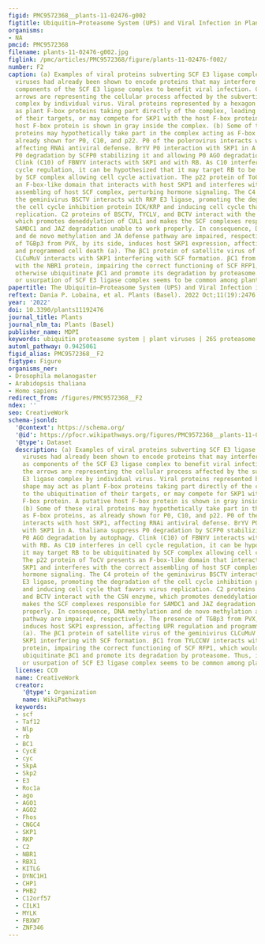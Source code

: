 ```yaml
---
figid: PMC9572368__plants-11-02476-g002
figtitle: Ubiquitin–Proteasome System (UPS) and Viral Infection in Plants
organisms:
- NA
pmcid: PMC9572368
filename: plants-11-02476-g002.jpg
figlink: /pmc/articles/PMC9572368/figure/plants-11-02476-f002/
number: F2
caption: (a) Examples of viral proteins subverting SCF E3 ligase complex. Several
  viruses had already been shown to encode proteins that may interfere or plays as
  components of the SCF E3 ligase complex to benefit viral infection. Color of the
  arrows are representing the cellular process affected by the subverting of E3 ligase
  complex by individual virus. Viral proteins represented by a hexagon shape may act
  as plant F-box proteins taking part directly of the complex, leading to the ubiquitination
  of their targets, or may compete for SKP1 with the host F-box protein. A putative
  host F-box protein is shown in gray inside the complex. (b) Some of these viral
  proteins may hypothetically take part in the complex acting as F-box proteins, as
  already shown for P0, C10, and p22. P0 of the polerovirus interacts with host SKP1,
  affecting RNAi antiviral defense. BrYV P0 interaction with SKP1 in A. thaliana suppress
  P0 degradation by SCFP0 stabilizing it and allowing P0 AGO degradation by autophagy.
  Clink (C10) of FBNYV interacts with SKP1 and with RB. As C10 interferes in cell
  cycle regulation, it can be hypothesized that it may target RB to be ubiquitinated
  by SCF complex allowing cell cycle activation. The p22 protein of ToCV presents
  an F-box-like domain that interacts with host SKP1 and interferes with the correct
  assembling of host SCF complex, perturbing hormone signaling. The C4 protein of
  the geminivirus BSCTV interacts with RKP E3 ligase, promoting the degradation of
  the cell cycle inhibition protein ICK/KRP and inducing cell cycle that favors virus
  replication. C2 proteins of BSCTV, TYCLV, and BCTV interact with the CSN enzyme,
  which promotes deneddylation of CUL1 and makes the SCF complexes responsible for
  SAMDC1 and JAZ degradation unable to work properly. In consequence, DNA methylation
  and de novo methylation and JA defense pathway are impaired, respectively. The presence
  of TGBp3 from PVX, by its side, induces host SKP1 expression, affecting UPR regulation
  and programmed cell death (a). The βC1 protein of satellite virus of the geminivirus
  CLCuMuV interacts with SKP1 interfering with SCF formation. βC1 from TYLCCNV interacts
  with the NBR1 protein, impairing the correct functioning of SCF RFP1, which would
  otherwise ubiquitinate βC1 and promote its degradation by proteasome. Thus, interference
  or usurpation of SCF E3 ligase complex seems to be common among plant viruses.
papertitle: The Ubiquitin–Proteasome System (UPS) and Viral Infection in Plants.
reftext: Dania P. Lobaina, et al. Plants (Basel). 2022 Oct;11(19):2476.
year: '2022'
doi: 10.3390/plants11192476
journal_title: Plants
journal_nlm_ta: Plants (Basel)
publisher_name: MDPI
keywords: ubiquitin proteasome system | plant viruses | 26S proteasome
automl_pathway: 0.9425061
figid_alias: PMC9572368__F2
figtype: Figure
organisms_ner:
- Drosophila melanogaster
- Arabidopsis thaliana
- Homo sapiens
redirect_from: /figures/PMC9572368__F2
ndex: ''
seo: CreativeWork
schema-jsonld:
  '@context': https://schema.org/
  '@id': https://pfocr.wikipathways.org/figures/PMC9572368__plants-11-02476-g002.html
  '@type': Dataset
  description: (a) Examples of viral proteins subverting SCF E3 ligase complex. Several
    viruses had already been shown to encode proteins that may interfere or plays
    as components of the SCF E3 ligase complex to benefit viral infection. Color of
    the arrows are representing the cellular process affected by the subverting of
    E3 ligase complex by individual virus. Viral proteins represented by a hexagon
    shape may act as plant F-box proteins taking part directly of the complex, leading
    to the ubiquitination of their targets, or may compete for SKP1 with the host
    F-box protein. A putative host F-box protein is shown in gray inside the complex.
    (b) Some of these viral proteins may hypothetically take part in the complex acting
    as F-box proteins, as already shown for P0, C10, and p22. P0 of the polerovirus
    interacts with host SKP1, affecting RNAi antiviral defense. BrYV P0 interaction
    with SKP1 in A. thaliana suppress P0 degradation by SCFP0 stabilizing it and allowing
    P0 AGO degradation by autophagy. Clink (C10) of FBNYV interacts with SKP1 and
    with RB. As C10 interferes in cell cycle regulation, it can be hypothesized that
    it may target RB to be ubiquitinated by SCF complex allowing cell cycle activation.
    The p22 protein of ToCV presents an F-box-like domain that interacts with host
    SKP1 and interferes with the correct assembling of host SCF complex, perturbing
    hormone signaling. The C4 protein of the geminivirus BSCTV interacts with RKP
    E3 ligase, promoting the degradation of the cell cycle inhibition protein ICK/KRP
    and inducing cell cycle that favors virus replication. C2 proteins of BSCTV, TYCLV,
    and BCTV interact with the CSN enzyme, which promotes deneddylation of CUL1 and
    makes the SCF complexes responsible for SAMDC1 and JAZ degradation unable to work
    properly. In consequence, DNA methylation and de novo methylation and JA defense
    pathway are impaired, respectively. The presence of TGBp3 from PVX, by its side,
    induces host SKP1 expression, affecting UPR regulation and programmed cell death
    (a). The βC1 protein of satellite virus of the geminivirus CLCuMuV interacts with
    SKP1 interfering with SCF formation. βC1 from TYLCCNV interacts with the NBR1
    protein, impairing the correct functioning of SCF RFP1, which would otherwise
    ubiquitinate βC1 and promote its degradation by proteasome. Thus, interference
    or usurpation of SCF E3 ligase complex seems to be common among plant viruses.
  license: CC0
  name: CreativeWork
  creator:
    '@type': Organization
    name: WikiPathways
  keywords:
  - scf
  - Taf12
  - Nlp
  - rb
  - BC1
  - CycE
  - cyc
  - SkpA
  - Skp2
  - E3
  - Roc1a
  - ago
  - AGO1
  - AGO2
  - Fhos
  - CNGC4
  - SKP1
  - RKP
  - C2
  - NBR1
  - RBX1
  - KITLG
  - DYNC1H1
  - CHP1
  - PHB2
  - C12orf57
  - CILK1
  - MYLK
  - FBXW7
  - ZNF346
---
```

